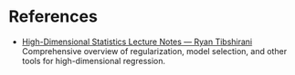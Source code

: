 # References

- [High-Dimensional Statistics Lecture Notes — Ryan Tibshirani](https://www.stat.cmu.edu/~ryantibs/advmethods/notes/highdim.pdf)  
  Comprehensive overview of regularization, model selection, and other tools for high-dimensional regression.
